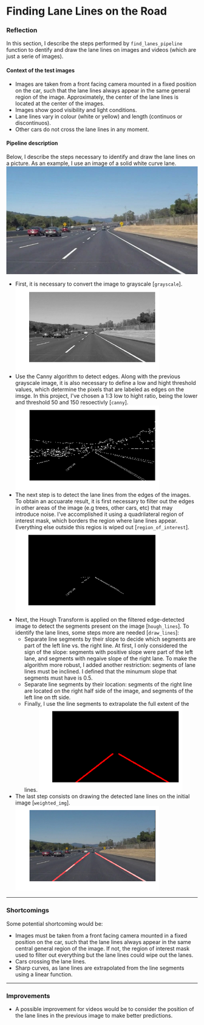 # Finding Lane Lines on the Road

### Reflection

In this section, I describe the steps performed by `find_lanes_pipeline` function to dentify and draw the lane lines on images and videos (which are just a serie of images).


#### Context of the test images
* Images are taken from a front facing camera mounted in a fixed position on the car, such that the lane lines always appear in the same general region of the image. Approximately, the center of the lane lines is located at the center of the images.
* Images show good visibility and light conditions.
* Lane lines vary in colour (white or yellow) and length (continuos or discontinuos). 
* Other cars do not cross the lane lines in any moment.

#### Pipeline description
Below, I describe the steps necessary to identify and draw the lane lines on a picture. As an example, I use an image of a solid white curve lane.
![alt text][start]
* First, it is necessary to convert the image to grayscale [`grayscale`].
![alt text][gray]
* Use the Canny algorithm to detect edges. Along with the previous grayscale image, it is also necessary to define a low and hight threshold values, which determine the pixels that are labeled as edges on the imsge. In this project, I've chosen a 1:3 low to hight ratio, being the lower and threshold 50 and 150 resoectivly [`canny`].
![alt text][edges]
* The next step is to detect the lane lines from the edges of the images. To obtain an accuarate result, it is first necessary to filter out the edges in other areas of the image (e.g trees, other cars, etc) that may introduce noise. I've accomplished it using a quadrilateral region of interest mask, which borders the region where lane lines appear. Everything else outside this regios is wiped out [`region_of_interest`]. 
![alt text][mask]
* Next, the Hough Transform is applied on the filtered edge-detected image to detect the segments present on the image [`hough_lines`]. To identify the lane lines, some steps more are needed [`draw_lines`]:
    * Separate line segments by their slope to decide which segments are part of the left line vs. the right line. At first, I only considered the sign of the slope: segments with positive slope were part of the left lane, and segments with negaive slope of the right lane. To make the algorithm more robust, I added another restriction: segments of lane lines must be inclined. I defined that the minumum slope that segments must have is 0.5.
    * Separate line segments by their location: segments of the right line are located on the right half side of the image, and segments of the left line on tft side.  
    * Finally, I use the line segments to extrapolate the full extent of the lines.
    ![alt text][lines]
* The last step consists on drawing the detected lane lines on the initial image [`weighted_img`].
![alt text][end]

[//]: # (Image References)

[start]: ./test_images/solidWhiteCurve.jpg "Initial image: Solid White Curve"
[gray]: ./examples/solidWhiteCurve_grayscale.jpg "Gray scale"
[edges]: ./examples/solidWhiteCurve_edges.jpg "Edges"
[mask]: ./examples/solidWhiteCurve_mask.jpg "Mask"
[lines]: ./examples/solidWhiteCurve_lines.jpg "Detected lane lines"
[end]: ./examples/solidWhiteCurve_end.jpg "Result"


---

###  Shortcomings
Some potential shortcoming would be:
* Images must be taken from a front facing camera mounted in a fixed position on the car, such that the lane lines always appear in the same central general region of the image. If not, the region of interest mask used to filter out everything but the lane lines could wipe out the lanes.
* Cars crossing the lane lines.
* Sharp curves, as lane lines are extrapolated from the line segments using a linear function.

---

### Improvements

* A possible improvement for videos would be to consider the position of the lane lines in the previous image to make better predictions.